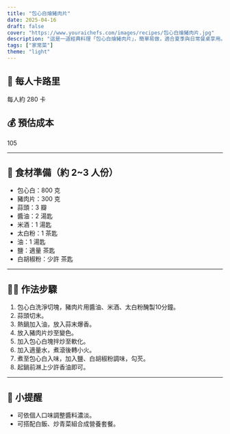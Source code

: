 ```yaml
---
title: "包心白燴豬肉片"
date: 2025-04-16
draft: false
cover: "https://www.youraichefs.com/images/recipes/包心白燴豬肉片.jpg"
description: "這是一道經典料理「包心白燴豬肉片」，簡單易做，適合夏季與日常餐桌享用。"
tags: ["家常菜"]
theme: "light"
---
```


## 🥄 每人卡路里  
每人約 280 卡

## 💰 預估成本  
105

---

## 🧾 食材準備（約 2~3 人份）

- 包心白：800 克
- 豬肉片：300 克
- 蒜頭：3 瓣
- 醬油：2 湯匙
- 米酒：1 湯匙
- 太白粉：1 茶匙
- 油：1 湯匙
- 鹽：適量 茶匙
- 白胡椒粉：少許 茶匙

---

## 👩‍🍳 作法步驟

1. 包心白洗淨切塊，豬肉片用醬油、米酒、太白粉醃製10分鐘。
2. 蒜頭切末。
3. 熱鍋加入油，放入蒜末爆香。
4. 放入豬肉片炒至變色。
5. 加入包心白塊拌炒至軟化。
6. 加入適量水，煮滾後轉小火。
7. 煮至包心白入味，加入鹽、白胡椒粉調味，勾芡。
8. 起鍋前淋上少許香油即可。

---

## 📝 小提醒

- 可依個人口味調整醬料濃淡。
- 可搭配白飯、炒青菜組合成營養套餐。
